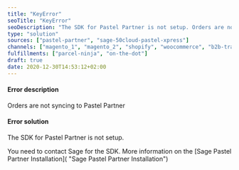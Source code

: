 ```yaml
---
title: "KeyError"
seoTitle: "KeyError"
seoDescription: "The SDK for Pastel Partner is not setup. Orders are not syncing to Pastel Partner"
type: "solution"
sources: ["pastel-partner", "sage-50cloud-pastel-xpress"]
channels: ["magento_1", "magento_2", "shopify", "woocommerce", "b2b-trade-store", "takealot"]
fulfillments: ["parcel-ninja", "on-the-dot"]
draft: true
date: 2020-12-30T14:53:12+02:00
---
```


#### Error description
Orders are not syncing to Pastel Partner

#### Error solution
The SDK for Pastel Partner is not setup.

You need to contact Sage for the SDK. More information on the [Sage Pastel Partner Installation]( "Sage Pastel Partner Installation")
